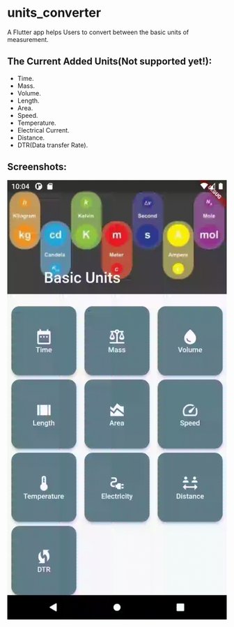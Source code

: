 # units_converter

A Flutter app helps Users to convert between the basic units of measurement.

## The Current Added Units(Not supported yet!):
- Time.
- Mass.
- Volume.
- Length.
- Area.
- Speed.
- Temperature.
- Electrical Current.
- Distance.
- DTR(Data transfer Rate).

## Screenshots:
![Home Screen](screenshots/home.gif "Home screen")

